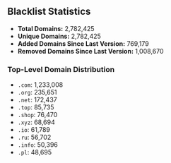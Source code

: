 ## Blacklist Statistics

- **Total Domains:** 2,782,425
- **Unique Domains:** 2,782,425
- **Added Domains Since Last Version:** 769,179
- **Removed Domains Since Last Version:** 1,008,670

### Top-Level Domain Distribution

-  `.com`: 1,233,008
-  `.org`: 235,651
-  `.net`: 172,437
-  `.top`: 85,735
-  `.shop`: 76,470
-  `.xyz`: 68,694
-  `.io`: 61,789
-  `.ru`: 56,702
-  `.info`: 50,396
-  `.pl`: 48,695
